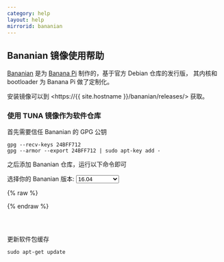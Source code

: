 ```yaml
---
category: help
layout: help
mirrorid: bananian
---
```


## Bananian 镜像使用帮助

[Bananian](https://www.bananian.org/) 是为 [Banana Pi](http://www.banana-pi.org/) 制作的，基于官方 Debian 仓库的发行版，
其内核和 bootloader 为 Banana Pi 做了定制化。

安装镜像可以到 <https://{{ site.hostname }}/bananian/releases/> 获取。

### 使用 TUNA 镜像作为软件仓库

首先需要信任 Bananian 的 GPG 公钥

```
gpg --recv-keys 24BFF712
gpg --armor --export 24BFF712 | sudo apt-key add -
```

之后添加 Bananian 仓库，运行以下命令即可

<form class="form-inline">
<div class="form-group">
	<label>选择你的 Bananian 版本: </label>
	<select class="form-control release-select" data-template="#apt-template" data-target="#apt-content">
	  <option data-release="1604" data-opt='{"debian": "jessie"}' selected>16.04</option>
	  <option data-release="jessie" data-opt='{"debian": "jessie"}'>15.08</option>
	  <option data-release="wheezy" data-opt='{"debian": "wheezy"}'>15.04 或更早</option>
	</select>
</div>
</form>

{% raw %}
<script id="apt-template" type="x-tmpl-markup">
# 激活 TUNA bananian 镜像
sudo cat > /etc/apt/sources.list.d/bananian.list << EOF
deb http://{%endraw%}{{ site.hostname }}{%raw%}/bananian/packages {{release_name}} main
EOF

# 激活 TUNA debian 镜像
sudo cat > /etc/apt/sources.list << EOF
deb http://{%endraw%}{{ site.hostname }}{%raw%}/debian/ {{debian}} main contrib non-free
deb http://{%endraw%}{{ site.hostname }}{%raw%}/debian/ {{debian}}-backports main contrib non-free
deb http://{%endraw%}{{ site.hostname }}{%raw%}/debian/ {{debian}}-updates main contrib non-free
deb http://{%endraw%}{{ site.hostname }}{%raw%}/debian-security/ {{debian}}/updates main contrib non-free
deb-src http://{%endraw%}{{ site.hostname }}{%raw%}/debian/ {{debian}} main contrib non-free
deb-src http://{%endraw%}{{ site.hostname }}{%raw%}/debian/ {{debian}}-backports main contrib non-free
deb-src http://{%endraw%}{{ site.hostname }}{%raw%}/debian/ {{debian}}-updates main contrib non-free
deb-src http://{%endraw%}{{ site.hostname }}{%raw%}/debian-security/ {{debian}}/updates main contrib non-free
EOF
</script>
{% endraw %}

<p></p>

<pre>
<code id="apt-content">
</code>
</pre>

更新软件包缓存

```
sudo apt-get update
```
